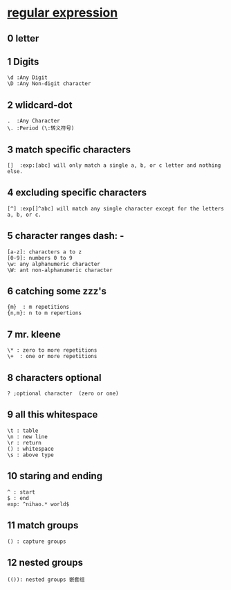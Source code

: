 # [regular expression](https://regexone.com/)

## 0 letter

## 1 Digits
	\d :Any Digit
	\D :Any Non-digit character

## 2 wlidcard-dot
	.  :Any Character
	\. :Period (\:转义符号)

## 3 match specific characters  
	[]  :exp:[abc] will only match a single a, b, or c letter and nothing else.

## 4 excluding specific characters
	[^] :exp[]^abc] will match any single character except for the letters a, b, or c.

## 5 character ranges  dash: -
	[a-z]: characters a to z
	[0-9]: numbers 0 to 9
	\w: any alphanumeric character
	\W: ant non-alphanumeric character

## 6 catching some zzz's
	{m}  : m repetitions
	{n,m}: n to m repertions

## 7 mr. kleene
	\* : zero to more repetitions
	\+  : one or more repetitions

## 8 characters optional
	? ;optional character  (zero or one)

## 9 all this whitespace
	\t : table
	\n : new line
	\r : return
	() : whitespace
	\s : above type

## 10 staring and ending
	^ : start
	$ : end
    exp: ^nihao.* world$

## 11 match groups
	() : capture groups

## 12 nested groups
    (()): nested groups 嵌套组
